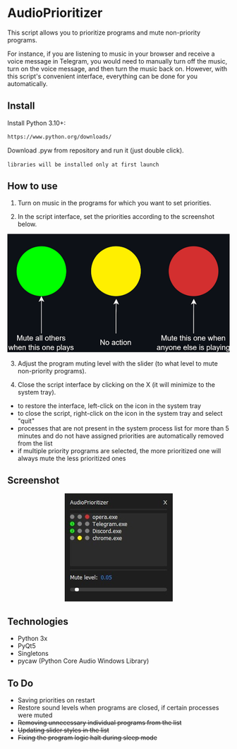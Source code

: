
# AudioPrioritizer

This script allows you to prioritize programs and mute non-priority programs. 

For instance, if you are listening to music in your browser and receive a voice message in Telegram, you would need to manually turn off the music, turn on the voice message, and then turn the music back on. However, with this script's convenient interface, everything can be done for you automatically.

## Install

Install Python 3.10+:

```bash
https://www.python.org/downloads/
```

Download .pyw from repository and run it (just double click).

`libraries will be installed only at first launch`
## How to use

1) Turn on music in the programs for which you want to set priorities.

2) In the script interface, set the priorities according to the screenshot below.
<p align="center">
  <img src="https://github.com/mat-shur/audio-prioritizer/blob/main/Screenshots/introduction.png?raw=true" alt="howto"/>
</p>

3) Adjust the program muting level with the slider (to what level to mute non-priority programs).

4) Close the script interface by clicking on the X (it will minimize to the system tray).

- to restore the interface, left-click on the icon in the system tray
- to close the script, right-click on the icon in the system tray and select "quit"
- processes that are not present in the system process list for more than 5 minutes and do not have assigned priorities are automatically removed from the list
- if multiple priority programs are selected, the more prioritized one will always mute the less prioritized ones

## Screenshot
<p align="center">
  <img src="https://github.com/mat-shur/audio-prioritizer/blob/main/Screenshots/example.jpg?raw=true" alt="example"/>
</p>

## Technologies

- Python 3x
- PyQt5
- Singletons
- pycaw (Python Core Audio Windows Library)

## To Do
- Saving priorities on restart
- Restore sound levels when programs are closed, if certain processes were muted
- ~~Removing unnecessary individual programs from the list~~ 
- ~~Updating slider styles in the list~~ 
- ~~Fixing the program logic halt during sleep mode~~ 
